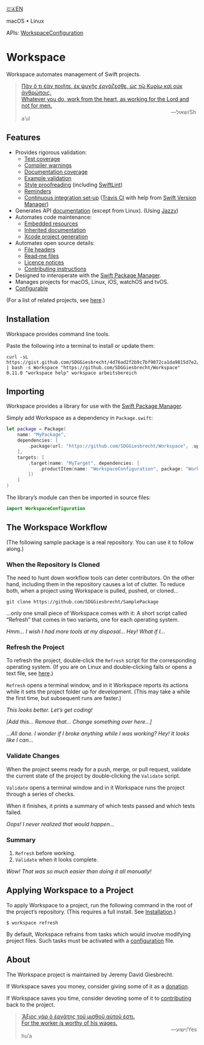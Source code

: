 <!--
 README.md

 This source file is part of the Workspace open source project.
 https://github.com/SDGGiesbrecht/Workspace#workspace

 Copyright ©2017–2018 Jeremy David Giesbrecht and the Workspace project contributors.

 Soli Deo gloria.

 Licensed under the Apache Licence, Version 2.0.
 See http://www.apache.org/licenses/LICENSE-2.0 for licence information.
 -->

[🇨🇦EN](Documentation/🇨🇦EN%20Read%20Me.md) <!--Skip in Jazzy-->

macOS • Linux

APIs: [WorkspaceConfiguration](https://sdggiesbrecht.github.io/Workspace/WorkspaceConfiguration)

# Workspace

Workspace automates management of Swift projects.

> [Πᾶν ὅ τι ἐὰν ποιῆτε, ἐκ ψυχῆς ἐργάζεσθε, ὡς τῷ Κυρίῳ καὶ οὐκ ἀνθρώποις.<br>Whatever you do, work from the heart, as working for the Lord and not for men.](https://www.biblegateway.com/passage/?search=Colossians+3&version=SBLGNT;NIV)<br>&nbsp;&nbsp;&nbsp;&nbsp;&nbsp;&nbsp;&nbsp;&nbsp;&nbsp;&nbsp;&nbsp;&nbsp;&nbsp;&nbsp;&nbsp;&nbsp;&nbsp;&nbsp;&nbsp;&nbsp;&nbsp;&nbsp;&nbsp;&nbsp;&nbsp;&nbsp;&nbsp;&nbsp;&nbsp;&nbsp;&nbsp;&nbsp;&nbsp;&nbsp;&nbsp;&nbsp;&nbsp;&nbsp;&nbsp;&nbsp;&nbsp;&nbsp;&nbsp;&nbsp;&nbsp;&nbsp;&nbsp;&nbsp;&nbsp;&nbsp;&nbsp;&nbsp;&nbsp;&nbsp;&nbsp;&nbsp;&nbsp;&nbsp;&nbsp;&nbsp;&nbsp;&nbsp;&nbsp;&nbsp;&nbsp;&nbsp;&nbsp;&nbsp;&nbsp;&nbsp;&nbsp;&nbsp;&nbsp;&nbsp;&nbsp;&nbsp;&nbsp;&nbsp;&nbsp;&nbsp;&nbsp;&nbsp;&nbsp;&nbsp;&nbsp;&nbsp;&nbsp;&nbsp;&nbsp;&nbsp;&nbsp;&nbsp;&nbsp;&nbsp;&nbsp;&nbsp;&nbsp;&nbsp;&nbsp;&nbsp;―‎שאול/Shaʼul

## Features

- Provides rigorous validation:
  - [Test coverage](https://sdggiesbrecht.github.io/Workspace/WorkspaceConfiguration/Structs/TestingConfiguration.html#/s:22WorkspaceConfiguration07TestingB0V15enforceCoverageSbvp)
  - [Compiler warnings](https://sdggiesbrecht.github.io/Workspace/WorkspaceConfiguration/Structs/TestingConfiguration.html#/s:22WorkspaceConfiguration07TestingB0V24prohibitCompilerWarningsSbvp)
  - [Documentation coverage](https://sdggiesbrecht.github.io/Workspace/WorkspaceConfiguration/Structs/APIDocumentationConfiguration.html#/s:22WorkspaceConfiguration016APIDocumentationB0V15enforceCoverageSbvp)
  - [Example validation](https://sdggiesbrecht.github.io/Workspace/WorkspaceConfiguration/examples.html)
  - [Style proofreading](https://sdggiesbrecht.github.io/Workspace/WorkspaceConfiguration/Structs/ProofreadingConfiguration.html) (including [SwiftLint](https://github.com/realm/SwiftLint))
  - [Reminders](https://sdggiesbrecht.github.io/Workspace/WorkspaceConfiguration/Enums/ProofreadingRule.html#/s:22WorkspaceConfiguration16ProofreadingRuleO14manualWarningsA2CmF)
  - [Continuous integration set‐up](https://sdggiesbrecht.github.io/Workspace/WorkspaceConfiguration/Structs/ContinuousIntegrationConfiguration.html#/s:22WorkspaceConfiguration021ContinuousIntegrationB0V6manageSbvp) ([Travis CI](https://travis-ci.org) with help from [Swift Version Manager](https://github.com/kylef/swiftenv))
- Generates API [documentation](https://sdggiesbrecht.github.io/Workspace/WorkspaceConfiguration/Structs/APIDocumentationConfiguration.html#/s:22WorkspaceConfiguration016APIDocumentationB0V8generateSbvp) (except from Linux). (Using [Jazzy](https://github.com/realm/jazzy))
- Automates code maintenance:
  - [Embedded resources](https://sdggiesbrecht.github.io/Workspace/WorkspaceConfiguration/resources.html)
  - [Inherited documentation](https://sdggiesbrecht.github.io/Workspace/WorkspaceConfiguration/documentation-inheritance.html)
  - [Xcode project generation](https://sdggiesbrecht.github.io/Workspace/WorkspaceConfiguration/Structs/XcodeConfiguration.html#/s:22WorkspaceConfiguration05XcodeB0V6manageSbvp)
- Automates open source details:
  - [File headers](https://sdggiesbrecht.github.io/Workspace/WorkspaceConfiguration/Structs/FileHeaderConfiguration.html)
  - [Read‐me files](https://sdggiesbrecht.github.io/Workspace/WorkspaceConfiguration/Structs/ReadMeConfiguration.html#/s:22WorkspaceConfiguration06ReadMeB0V6manageSbvp)
  - [Licence notices](https://sdggiesbrecht.github.io/Workspace/WorkspaceConfiguration/Structs/LicenceConfiguration.html#/s:22WorkspaceConfiguration07LicenceB0V6manageSbvp)
  - [Contributing instructions](https://sdggiesbrecht.github.io/Workspace/WorkspaceConfiguration/Structs/GitHubConfiguration.html#/s:22WorkspaceConfiguration06GitHubB0V6manageSbvp)
- Designed to interoperate with the [Swift Package Manager](https://swift.org/package-manager/).
- Manages projects for macOS, Linux, iOS, watchOS and tvOS.
- [Configurable](https://sdggiesbrecht.github.io/Workspace/WorkspaceConfiguration/Classes/WorkspaceConfiguration.html)

(For a list of related projects, see [here](Documentation/🇨🇦EN%20Related%20Projects.md).) <!--Skip in Jazzy-->

## Installation

Workspace provides command line tools.

Paste the following into a terminal to install or update them:

```shell
curl -sL https://gist.github.com/SDGGiesbrecht/4d76ad2f2b9c7bf9072ca1da9815d7e2/raw/update.sh | bash -s Workspace "https://github.com/SDGGiesbrecht/Workspace" 0.11.0 "workspace help" workspace arbeitsbereich
```

## Importing

Workspace provides a library for use with the [Swift Package Manager](https://swift.org/package-manager/).

Simply add Workspace as a dependency in `Package.swift`:

```swift
let package = Package(
    name: "MyPackage",
    dependencies: [
        .package(url: "https://github.com/SDGGiesbrecht/Workspace", .upToNextMinor(from: Version(0, 11, 0))),
    ],
    targets: [
        .target(name: "MyTarget", dependencies: [
            .productItem(name: "WorkspaceConfiguration", package: "Workspace"),
        ])
    ]
)
```

The library’s module can then be imported in source files:

```swift
import WorkspaceConfiguration
```

## The Workspace Workflow

(The following sample package is a real repository. You can use it to follow along.)

### When the Repository Is Cloned

The need to hunt down workflow tools can deter contributors. On the other hand, including them in the repository causes a lot of clutter. To reduce both, when a project using Workspace is pulled, pushed, or cloned...

```shell
git clone https://github.com/SDGGiesbrecht/SamplePackage
```

...only one small piece of Workspace comes with it: A short script called “Refresh” that comes in two variants, one for each operating system.

*Hmm... I wish I had more tools at my disposal... Hey! What if I...*

### Refresh the Project

To refresh the project, double‐click the `Refresh` script for the corresponding operating system. (If you are on Linux and double‐clicking fails or opens a text file, see [here](https://sdggiesbrecht.github.io/Workspace/WorkspaceConfiguration/linux-notes.html).)

`Refresh` opens a terminal window, and in it Workspace reports its actions while it sets the project folder up for development. (This may take a while the first time, but subsequent runs are faster.)

*This looks better. Let’s get coding!*

*[Add this... Remove that... Change something over here...]*

*...All done. I wonder if I broke anything while I was working? Hey! It looks like I can...*

### Validate Changes

When the project seems ready for a push, merge, or pull request, validate the current state of the project by double‐clicking the `Validate` script.

`Validate` opens a terminal window and in it Workspace runs the project through a series of checks.

When it finishes, it prints a summary of which tests passed and which tests failed.

*Oops! I never realized that would happen...*

### Summary

1. `Refresh` before working.
2. `Validate` when it looks complete.

*Wow! That was so much easier than doing it all manually!*

## Applying Workspace to a Project

To apply Workspace to a project, run the following command in the root of the project’s repository. (This requires a full install. See [Installation](#installation).)

```shell
$ workspace refresh
```

By default, Workspace refrains from tasks which would involve modifying project files. Such tasks must be activated with a [configuration](https://sdggiesbrecht.github.io/Workspace/WorkspaceConfiguration/Classes/WorkspaceConfiguration.html) file.

## About

The Workspace project is maintained by Jeremy David Giesbrecht.

If Workspace saves you money, consider giving some of it as a [donation](https://paypal.me/JeremyGiesbrecht).

If Workspace saves you time, consider devoting some of it to [contributing](https://github.com/SDGGiesbrecht/Workspace) back to the project.

> [Ἄξιος γὰρ ὁ ἐργάτης τοῦ μισθοῦ αὐτοῦ ἐστι.<br>For the worker is worthy of his wages.](https://www.biblegateway.com/passage/?search=Luke+10&version=SBLGNT;NIV)<br>&nbsp;&nbsp;&nbsp;&nbsp;&nbsp;&nbsp;&nbsp;&nbsp;&nbsp;&nbsp;&nbsp;&nbsp;&nbsp;&nbsp;&nbsp;&nbsp;&nbsp;&nbsp;&nbsp;&nbsp;&nbsp;&nbsp;&nbsp;&nbsp;&nbsp;&nbsp;&nbsp;&nbsp;&nbsp;&nbsp;&nbsp;&nbsp;&nbsp;&nbsp;&nbsp;&nbsp;&nbsp;&nbsp;&nbsp;&nbsp;&nbsp;&nbsp;&nbsp;&nbsp;&nbsp;&nbsp;&nbsp;&nbsp;&nbsp;&nbsp;&nbsp;&nbsp;&nbsp;&nbsp;&nbsp;&nbsp;&nbsp;&nbsp;&nbsp;&nbsp;&nbsp;&nbsp;&nbsp;&nbsp;&nbsp;&nbsp;&nbsp;&nbsp;&nbsp;&nbsp;&nbsp;&nbsp;&nbsp;&nbsp;&nbsp;&nbsp;&nbsp;&nbsp;&nbsp;&nbsp;&nbsp;&nbsp;&nbsp;&nbsp;&nbsp;&nbsp;&nbsp;&nbsp;&nbsp;&nbsp;&nbsp;&nbsp;&nbsp;&nbsp;&nbsp;&nbsp;&nbsp;&nbsp;&nbsp;&nbsp;―‎ישוע/Yeshuʼa
